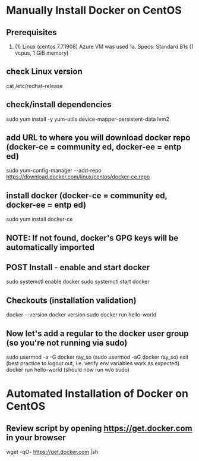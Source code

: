 # Manually Install Docker on CentOS

## Prerequisites
1. (1) Linux (centos 7.7.1908) Azure VM was used
1a. Specs: Standard B1s (1 vcpus, 1 GiB memory)

## check Linux version
cat /etc/redhat-release

## check/install dependencies
sudo yum install -y yum-utils device-mapper-persistent-data lvm2

## add URL to where you will download docker repo (docker-ce = community ed, docker-ee = entp ed)
sudo yum-config-manager --add-repo https://download.docker.com/linux/centos/docker-ce.repo

## install docker (docker-ce = community ed, docker-ee = entp ed)
sudo yum install docker-ce

## NOTE: If not found, docker's GPG keys will be automatically imported

## POST Install - enable and start docker
sudo systemctl enable docker
sudo systemctl start docker

## Checkouts (installation validation)
docker --version
docker version
sudo docker run hello-world

## Now let's add a regular to the docker user group (so you're not running via sudo)
sudo usermod -a -G docker ray_so
(sudo usermod -aG docker ray_so)
exit (best practice to logout out, i.e. verify env variables work as expected)
docker run hello-world (should now run w/o sudo)

# Automated Installation of Docker on CentOS

## Review script by opening https://get.docker.com in your browser
wget -qO- https://get.docker.com |sh